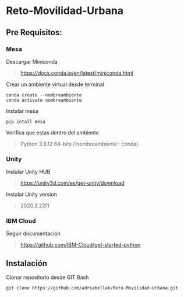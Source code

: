# Reto-Movilidad-Urbana

## Pre Requisitos:
### Mesa
Descargar Miniconda
> https://docs.conda.io/en/latest/miniconda.html

Crear un ambiente virtual desde terminal
```
conda create --nombreambiente
conda activate nombreambiente
```

Instalar mesa
```
pip intall mesa
```

Verifica que estas dentro del ambiente
> Python 3.8.12 64-bits ('nombreambiente': conda)

### Unity
Instalar Unity HUB
> https://unity3d.com/es/get-unity/download

Instalar Unity version
> 2020.3.22f1


### IBM Cloud
Seguir documentación
> https://github.com/IBM-Cloud/get-started-python

## Instalación
Clonar repositorio desde GIT Bash
```
git clone https://github.com/adriabellak/Reto-Movilidad-Urbana.git

```

